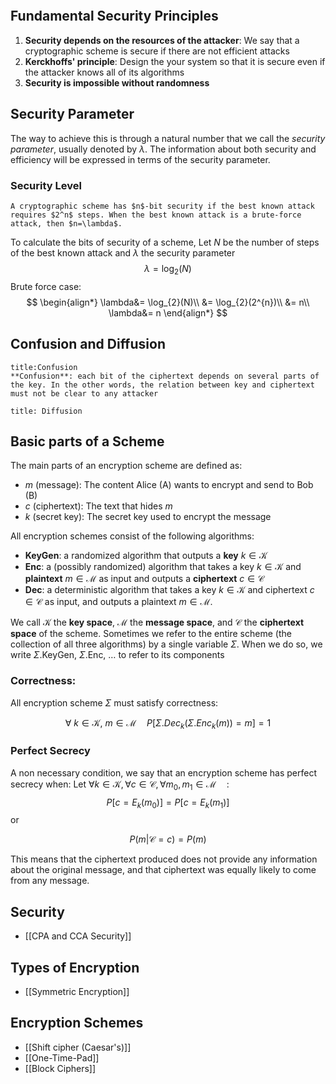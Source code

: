 ```toc
```

## Fundamental Security Principles

1. **Security depends on the resources of the attacker**: We say that a cryptographic scheme is secure if there are not efficient attacks
2. **Kerckhoffs' principle**: Design the your system so that it is secure even if the attacker knows all of its algorithms
3. **Security is impossible without randomness**

## Security Parameter

The way to achieve this is through a natural number that we call the _security parameter_, usually denoted by $\lambda$. The information about both security and efficiency will be expressed in terms of the security parameter.

### Security Level 

```ad-abstract
A cryptographic scheme has $n$-bit security if the best known attack requires $2^n$ steps. When the best known attack is a brute-force attack, then $n=\lambda$.
```

To calculate the bits of security of a scheme, Let $N$ be the number of steps of the best known attack and $\lambda$ the security parameter
$$
\lambda=\log_{2}(N)
$$
Brute force case:
$$
\begin{align*}
\lambda&= \log_{2}(N)\\
&= \log_{2}(2^{n})\\
&= n\\
\lambda&= n
\end{align*}
$$
## Confusion and Diffusion

```ad-abstract
title:Confusion
**Confusion**: each bit of the ciphertext depends on several parts of the key. In the other words, the relation between key and ciphertext must not be clear to any attacker
```

```ad-abstract
title: Diffusion

```

## Basic parts of a Scheme

The main parts of an encryption scheme are defined as:
* $m$ (message): The content Alice (A) wants to encrypt and send to Bob (B)
* $c$ (ciphertext): The text that hides $m$
* $k$ (secret key): The secret key used to encrypt the message

All encryption schemes consist of the following algorithms:

* **KeyGen**: a randomized algorithm that outputs a **key** $k\in \mathcal{K}$
* **Enc**: a (possibly randomized) algorithm that takes a key $k\in \mathcal{K}$ and **plaintext** $m\in \mathcal{M}$ as input and outputs a **ciphertext** $c\in \mathcal{C}$
* **Dec**: a deterministic algorithm that takes a key $k\in \mathcal{K}$ and ciphertext $c\in \mathcal{C}$ as input, and outputs a plaintext $m\in \mathcal{M}$.

We call $\mathcal{K}$ the **key space**, $\mathcal{M}$ the **message space**, and $\mathcal{C}$ the **ciphertext space** of the scheme. Sometimes we refer to the entire scheme (the collection of all three algorithms) by a single variable $\Sigma$. When we do so, we write $\Sigma$.KeyGen, $\Sigma$.Enc, … to refer to its components

### Correctness:

All encryption scheme $\Sigma$ must satisfy correctness:

$$
\forall\  k \in \mathcal{K},\ m \in \mathcal{M}\quad
P[\Sigma.Dec_{k}(\Sigma.Enc_{k}(m))=m]=1
$$
### Perfect Secrecy

A non necessary condition, we say that an encryption scheme has perfect secrecy when:
Let $\forall k \in \mathcal{K},\forall c \in \mathcal{C},\forall m_{0},m_{1}\in \mathcal{M}\quad$:
$$
P[c=E_{k}(m_{0})]=P[c=E_{k}(m_{1})]
$$
or

$$
P(m|\mathcal{C}=c)=P(m)
$$

This means that the ciphertext produced does not provide any information about the original message, and that ciphertext was equally likely to come from any message.

## Security

* [[CPA and CCA Security]]

## Types of Encryption

 * [[Symmetric Encryption]]

## Encryption Schemes

* [[Shift cipher (Caesar's)]]
* [[One-Time-Pad]]
* [[Block Ciphers]]
